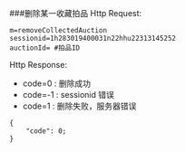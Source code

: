 ###删除某一收藏拍品
Http Request: 

```
m=removeCollectedAuction
sessionid=1h283019400031n22hhu22313145252
auctionId= #拍品ID
```
Http Response:

- code=0 : 删除成功
- code=-1 : sessionid 错误
- code=1 : 删除失败，服务器错误

``` 
{ 
    "code": 0;
}
```

